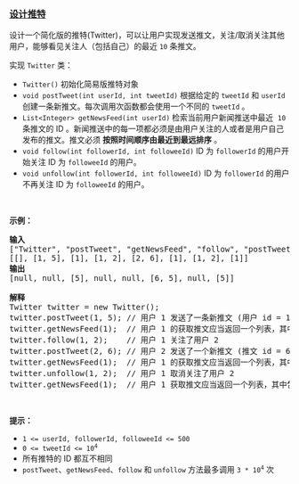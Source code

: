 ### [设计推特](https://leetcode-cn.com/problems/design-twitter)

<p>设计一个简化版的推特(Twitter)，可以让用户实现发送推文，关注/取消关注其他用户，能够看见关注人（包括自己）的最近 <code>10</code> 条推文。</p>

<p>实现 <code>Twitter</code> 类：</p>

<ul>
	<li><code>Twitter()</code> 初始化简易版推特对象</li>
	<li><code>void postTweet(int userId, int tweetId)</code> 根据给定的 <code>tweetId</code> 和 <code>userId</code> 创建一条新推文。每次调用次函数都会使用一个不同的 <code>tweetId</code> 。</li>
	<li><code>List&lt;Integer&gt; getNewsFeed(int userId)</code> 检索当前用户新闻推送中最近&nbsp; <code>10</code> 条推文的 ID 。新闻推送中的每一项都必须是由用户关注的人或者是用户自己发布的推文。推文必须 <strong>按照时间顺序由最近到最远排序</strong> 。</li>
	<li><code>void follow(int followerId, int followeeId)</code> ID 为 <code>followerId</code> 的用户开始关注 ID 为 <code>followeeId</code> 的用户。</li>
	<li><code>void unfollow(int followerId, int followeeId)</code> ID 为 <code>followerId</code> 的用户不再关注 ID 为 <code>followeeId</code> 的用户。</li>
</ul>

<p>&nbsp;</p>

<p><strong>示例：</strong></p>

<pre>
<strong>输入</strong>
["Twitter", "postTweet", "getNewsFeed", "follow", "postTweet", "getNewsFeed", "unfollow", "getNewsFeed"]
[[], [1, 5], [1], [1, 2], [2, 6], [1], [1, 2], [1]]
<strong>输出</strong>
[null, null, [5], null, null, [6, 5], null, [5]]

<strong>解释</strong>
Twitter twitter = new Twitter();
twitter.postTweet(1, 5); // 用户 1 发送了一条新推文 (用户 id = 1, 推文 id = 5)
twitter.getNewsFeed(1);  // 用户 1 的获取推文应当返回一个列表，其中包含一个 id 为 5 的推文
twitter.follow(1, 2);    // 用户 1 关注了用户 2
twitter.postTweet(2, 6); // 用户 2 发送了一个新推文 (推文 id = 6)
twitter.getNewsFeed(1);  // 用户 1 的获取推文应当返回一个列表，其中包含两个推文，id 分别为 -&gt; [6, 5] 。推文 id 6 应当在推文 id 5 之前，因为它是在 5 之后发送的
twitter.unfollow(1, 2);  // 用户 1 取消关注了用户 2
twitter.getNewsFeed(1);  // 用户 1 获取推文应当返回一个列表，其中包含一个 id 为 5 的推文。因为用户 1 已经不再关注用户 2</pre>

<p>&nbsp;</p>

<p><strong>提示：</strong></p>

<ul>
	<li><code>1 &lt;= userId, followerId, followeeId &lt;= 500</code></li>
	<li><code>0 &lt;= tweetId &lt;= 10<sup>4</sup></code></li>
	<li>所有推特的 ID 都互不相同</li>
	<li><code>postTweet</code>、<code>getNewsFeed</code>、<code>follow</code> 和 <code>unfollow</code> 方法最多调用 <code>3 * 10<sup>4</sup></code> 次</li>
</ul>
